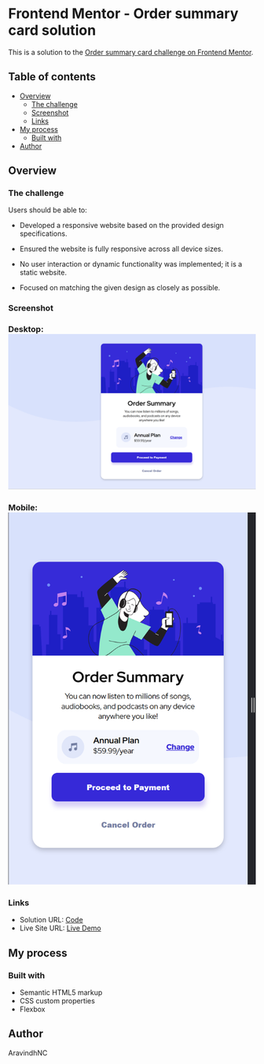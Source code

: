 # Frontend Mentor - Order summary card solution

This is a solution to the [Order summary card challenge on Frontend Mentor](https://www.frontendmentor.io/challenges/order-summary-component-QlPmajDUj).

## Table of contents

- [Overview](#overview)
  - [The challenge](#the-challenge)
  - [Screenshot](#screenshot)
  - [Links](#links)
- [My process](#my-process)
  - [Built with](#built-with)
- [Author](#author)

## Overview

### The challenge

Users should be able to:

- Developed a responsive website based on the provided design specifications.

- Ensured the website is fully responsive across all device sizes.

- No user interaction or dynamic functionality was implemented; it is a static website.

- Focused on matching the given design as closely as possible. 

### Screenshot
 ### Desktop: ![alt text](image.png)
 ### Mobile: ![alt text](image1.png)

### Links

- Solution URL: [Code](https://github.com/NC-Aravindh/FrontendMentor/tree/main/order-summary-component-main)
- Live Site URL: [Live Demo](https://nc-aravindh.github.io/FrontendMentor/order-summary-component-main/)

## My process
### Built with
- Semantic HTML5 markup
- CSS custom properties
- Flexbox

## Author
AravindhNC
